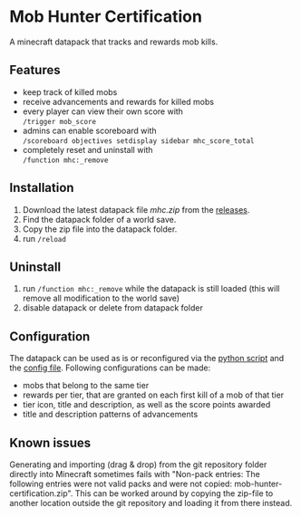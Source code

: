 # Mob Hunter Certification

A minecraft datapack that tracks and rewards mob kills.

## Features

- keep track of killed mobs
- receive advancements and rewards for killed mobs
- every player can view their own score with  
  `/trigger mob_score`
- admins can enable scoreboard with  
  `/scoreboard objectives setdisplay sidebar mhc_score_total`
- completely reset and uninstall with  
  `/function mhc:_remove`

## Installation

1. Download the latest datapack file _mhc.zip_ from the [releases](https://github.com/lukasstorck/mob-hunter-certification/releases).
2. Find the datapack folder of a world save.
3. Copy the zip file into the datapack folder.
4. run `/reload`

## Uninstall

1. run `/function mhc:_remove` while the datapack is still loaded (this will remove all modification to the world save)
2. disable datapack or delete from datapack folder

## Configuration

The datapack can be used as is or reconfigured via the [python script](./generate_files.py) and the [config file](./config.json). Following configurations can be made:

- mobs that belong to the same tier
- rewards per tier, that are granted on each first kill of a mob of that tier
- tier icon, title and description, as well as the score points awarded
- title and description patterns of advancements

## Known issues
Generating and importing (drag & drop) from the git repository folder directly into Minecraft sometimes fails with "Non-pack entries: The following entries were not valid packs and were not copied: mob-hunter-certification.zip". This can be worked around by copying the zip-file to another location outside the git repository and loading it from there instead.

